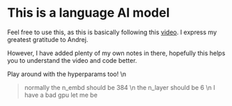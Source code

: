 # This is a language AI model
 
Feel free to use this, as this is basically following this [video](https://www.youtube.com/watch?v=kCc8FmEb1nY). 
I express my greatest gratitude to Andrej.

However, I have added plenty of my own notes in there, hopefully this helps you to understand the video and code better.

Play around with the hyperparams too! \n
> normally the n_embd should be 384 \n
> the n_layer should be 6 \n 
> I have a bad gpu let me be

